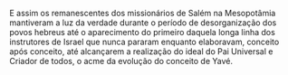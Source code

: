 ﻿E assim os remanescentes dos missionários de Salém na Mesopotâmia mantiveram a luz da verdade durante o período de desorganização dos povos hebreus até o aparecimento do primeiro daquela longa linha dos instrutores de Israel que nunca pararam enquanto elaboravam, conceito após conceito, até alcançarem a realização do ideal do Pai Universal e Criador de todos, o acme da evolução do conceito de Yavé.